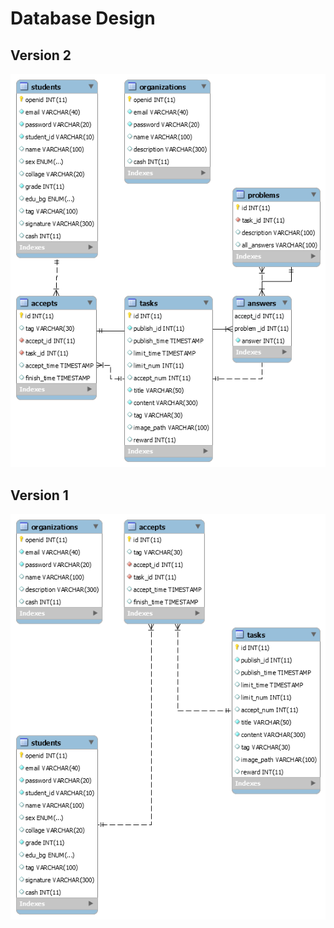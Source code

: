 # Database Design

## Version 2

![version 2](images/07-02-01-database-er-design-02.png)

## Version 1

![version 1](images/07-02-01-database-er-design-01.png)
